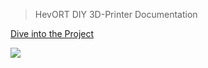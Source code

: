 ><span class="hevort">HevORT</span> DIY 3D-Printer Documentation

[Dive into the Project](pages/home.md ':class=cover-button')

![](/assets/images/cover-background.png)